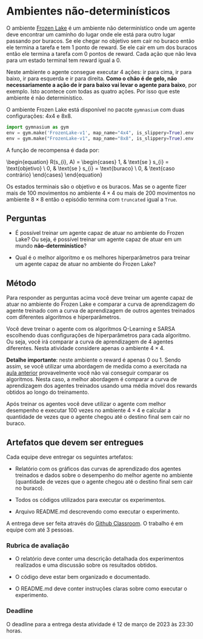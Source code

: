 # Ambientes não-determinísticos
    
O ambiente [Frozen Lake](https://gymnasium.farama.org/environments/toy_text/frozen_lake/) é um ambiente não determinístico onde um agente deve encontrar um caminho do lugar onde ele está para outro lugar passando por buracos. Se ele chegar no objetivo sem cair no buraco então ele termina a tarefa e tem 1 ponto de reward. Se ele cair em um dos buracos então ele termina a tarefa com 0 pontos de reward. Cada ação que não leva para um estado terminal tem reward igual a 0.  

Neste ambiente o agente consegue executar 4 ações: ir para cima, ir para baixo, ir para esquerda e ir para direita. **Como o chão é de gelo, não necessariamente a ação de ir para baixo vai levar o agente para baixo**, por exemplo. Isto acontece com todas as quatro ações. Por isso que este ambiente é não determinístico.

O ambiente Frozen Lake está disponível no pacote `gymnasium` com duas configurações: 4x4 e 8x8. 

```python
import gymnasium as gym
env = gym.make('FrozenLake-v1', map_name="4x4", is_slippery=True).env
env = gym.make("FrozenLake-v1", map_name="8x8", is_slippery=True).env
```

A função de recompensa é dada por: 


\begin{equation}
R(s_{i}, A) = \begin{cases}
    1, & \text{se } s_{i} = \text{objetivo} \\
    0, & \text{se } s_{i} = \text{buraco} \\
    0, & \text{caso contrário}
    \end{cases}
\end{equation}

Os estados terminais são o objetivo e os buracos. Mas se o agente fizer mais de 100 movimentos no ambiente $4 \times 4$ ou mais de 200 movimentos no ambiente $8 \times 8$ então o episódio termina com `truncated` igual a `True`.

## Perguntas

* É possível treinar um agente capaz de atuar no ambiente do Frozen Lake? Ou seja, é possível treinar um agente capaz de atuar em um mundo **não-determinístico**?

* Qual é o melhor algoritmo e os melhores hiperparâmetros para treinar um agente capaz de atuar no ambiente do Frozen Lake?

## Método

Para responder as perguntas acima você deve treinar um agente capaz de atuar no ambiente do Frozen Lake e comparar a curva de aprendizagem do agente treinado com a curva de aprendizagem de outros agentes treinados com diferentes algoritmos e hiperparâmetros. 

Você deve treinar o agente com os algoritmos Q-Learning e SARSA escolhendo duas configurações de hiperparâmetros para cada algoritmo. Ou seja, você irá comparar a curva de aprendizagem de 4 agentes diferentes. Nesta atividade considere apenas o ambiente $4 \times 4$.

**Detalhe importante**: neste ambiente o reward é apenas 0 ou 1. Sendo assim, se você utilizar uma abordagem de medida como a exercitada na [aula anterior](../11_evaluation/index.md#exercício-comparar-q-learning-e-sarsa-no-ambiente-do-cliff-walking) provavelmente você não vai conseguir comparar os algoritmos. Nesta caso, a melhor abordagem é comparar a curva de aprendizagem dos agentes treinados usando uma média móvel dos rewards obtidos ao longo do treinamento.

Após treinar os agentes você deve utilizar o agente com melhor desempenho e executar 100 vezes no ambiente $4 \times 4$ e calcular a quantidade de vezes que o agente chegou até o destino final sem cair no buraco.

## Artefatos que devem ser entregues

Cada equipe deve entregar os seguintes artefatos: 

* Relatório com os gráficos das curvas de aprendizado dos agentes treinados e dados sobre o desempenho do melhor agente no ambiente (quantidade de vezes que o agente chegou até o destino final sem cair no buraco).

* Todos os códigos utilizados para executar os experimentos.

* Arquivo README.md descrevendo como executar o experimento. 

A entrega deve ser feita através do [Github Classroom](https://classroom.github.com/a/inGUJX6C). O trabalho é em equipe com até 3 pessoas.

### Rubrica de avaliação

* O relatório deve conter uma descrição detalhada dos experimentos realizados e uma discussão sobre os resultados obtidos.

* O código deve estar bem organizado e documentado.

* O README.md deve conter instruções claras sobre como executar o experimento.

### Deadline

O deadline para a entrega desta atividade é 12 de março de 2023 às 23:30 horas. 